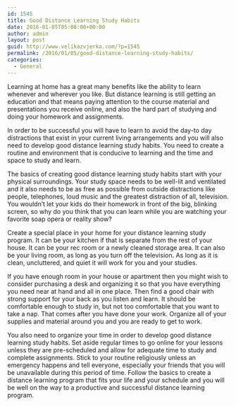 ```yaml
---
id: 1545
title: Good Distance Learning Study Habits
date: 2016-01-05T05:08:00+00:00
author: admin
layout: post
guid: http://www.velikazvjerka.com/?p=1545
permalink: /2016/01/05/good-distance-learning-study-habits/
categories:
  - General
---
```

Learning at home has a great many benefits like the ability to learn whenever and wherever you like. But distance learning is still getting an education and that means paying attention to the course material and presentations you receive online, and also the hard part of studying and doing your homework and assignments.

In order to be successful you will have to learn to avoid the day-to day distractions that exist in your current living arrangements and you will also need to develop good distance learning study habits. You need to create a routine and environment that is conducive to learning and the time and space to study and learn.

The basics of creating good distance learning study habits start with your physical surroundings. Your study space needs to be well-lit and ventilated and it also needs to be as free as possible from outside distractions like people, telephones, loud music and the greatest distraction of all, television. You wouldn&#8217;t let your kids do their homework in front of the big, blinking screen, so why do you think that you can learn while you are watching your favorite soap opera or reality show?

Create a special place in your home for your distance learning study program. It can be your kitchen if that is separate from the rest of your house. It can be your rec room or a newly cleaned storage area. It can also be your living room, as long as you turn off the television. As long as it is clean, uncluttered, and quiet it will work for you and your studies.

If you have enough room in your house or apartment then you might wish to consider purchasing a desk and organizing it so that you have everything you need near at hand and all in one place. Then find a good chair with strong support for your back as you listen and learn. It should be comfortable enough to study in, but not too comfortable that you want to take a nap. That comes after you have done your work. Organize all of your supplies and material around you and you are ready to get to work.

You also need to organize your time in order to develop good distance learning study habits. Set aside regular times to go online for your lessons unless they are pre-scheduled and allow for adequate time to study and complete assignments. Stick to your routine religiously unless an emergency happens and tell everyone, especially your friends that you will be unavailable during this period of time. Follow the basics to create a distance learning program that fits your life and your schedule and you will be well on the way to a productive and successful distance learning program.